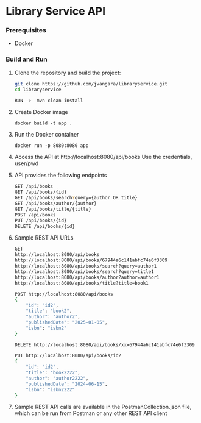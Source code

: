 # Library Service API

### Prerequisites
- Docker

### Build and Run

1. Clone the repository and build the project:
   ```sh
   git clone https://github.com/jvangara/libraryservice.git
   cd libraryservice
   
   RUN ->  mvn clean install 
   
2. Create Docker image
    ```
   docker build -t app .
   
3. Run the Docker container
    ```
   docker run -p 8080:8080 app

4. Access the API at http://localhost:8080/api/books
   Use the credentials, user/pwd

5. API provides the following endpoints 
    ```sh
    GET /api/books
    GET /api/books/{id}
    GET /api/books/search?query={author OR title}
    GET /api/books/author/{author}
    GET /api/books/title/{title}    
    POST /api/books
    PUT /api/books/{id}     
    DELETE /api/books/{id}
   
6. Sample REST API URLs
     ```sh 
    GET 
    http://localhost:8080/api/books
    http://localhost:8080/api/books/67944a6c141abfc74e6f3309
    http://localhost:8080/api/books/search?query=author1
    http://localhost:8080/api/books/search?query=title1
    http://localhost:8080/api/books/author?author=author1
    http://localhost:8080/api/books/title?title=book1
   
    POST http://localhost:8080/api/books
    {
         "id": "id2",
         "title": "book2",
         "author": "author2",
         "publishedDate": "2025-01-05",
         "isbn": "isbn2"
     }
   
    DELETE http://localhost:8080/api/books/xxx67944a6c141abfc74e6f3309
   
    PUT http://localhost:8080/api/books/id2
    {
         "id": "id2",
         "title": "book2222",
         "author": "author2222",
         "publishedDate": "2024-06-15",
         "isbn": "isbn2222"
     }
   
  7. Sample REST API calls are available in the PostmanCollection.json file, which can be run from Postman or any other REST API client 
       
